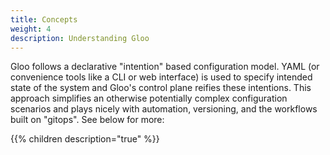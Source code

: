 ```yaml
---
title: Concepts
weight: 4
description: Understanding Gloo
---
```


Gloo follows a declarative "intention" based configuration model. YAML (or convenience tools like a CLI or web interface) is used to specify intended state of the system and Gloo's control plane reifies these intentions. This approach simplifies an otherwise potentially complex configuration scenarios and plays nicely with automation, versioning, and the workflows built on "gitops". See below for more:

{{% children description="true" %}}

